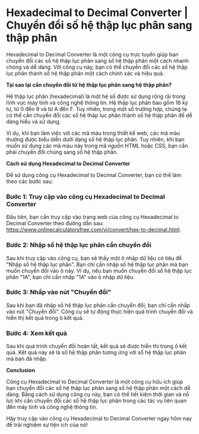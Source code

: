 Hexadecimal to Decimal Converter | Chuyển đổi số hệ thập lục phân sang thập phân
================================================================================

Hexadecimal to Decimal Converter là một công cụ trực tuyến giúp bạn chuyển đổi các số hệ thập lục phân sang số hệ thập phân một cách nhanh chóng và dễ dàng. Với công cụ này, bạn có thể chuyển đổi các số hệ thập lục phân thành số hệ thập phân một cách chính xác và hiệu quả.

**Tại sao lại cần chuyển đổi từ hệ thập lục phân sang hệ thập phân?**

Hệ thập lục phân (hexadecimal) là một hệ số được sử dụng rộng rãi trong lĩnh vực máy tính và công nghệ thông tin. Hệ thập lục phân bao gồm 16 ký tự, từ 0 đến 9 và từ A đến F. Tuy nhiên, trong một số trường hợp, chúng ta có thể cần chuyển đổi các số hệ thập lục phân thành số hệ thập phân để dễ dàng hiểu và sử dụng.

Ví dụ, khi bạn làm việc với các mã màu trong thiết kế web, các mã màu thường được biểu diễn dưới dạng số hệ thập lục phân. Tuy nhiên, khi bạn muốn sử dụng các mã màu này trong mã nguồn HTML hoặc CSS, bạn cần phải chuyển đổi chúng sang số hệ thập phân.

**Cách sử dụng Hexadecimal to Decimal Converter**

Để sử dụng công cụ Hexadecimal to Decimal Converter, bạn có thể làm theo các bước sau:

### Bước 1: Truy cập vào công cụ Hexadecimal to Decimal Converter

Đầu tiên, bạn cần truy cập vào trang web của công cụ Hexadecimal to Decimal Converter theo đường dẫn sau: <https://www.onlinecalculatorsfree.com/vi/convert/hex-to-decimal.html>.

### Bước 2: Nhập số hệ thập lục phân cần chuyển đổi

Sau khi truy cập vào công cụ, bạn sẽ thấy một ô nhập dữ liệu có tiêu đề "Nhập số hệ thập lục phân". Bạn chỉ cần nhập số hệ thập lục phân mà bạn muốn chuyển đổi vào ô này. Ví dụ, nếu bạn muốn chuyển đổi số hệ thập lục phân "1A", bạn chỉ cần nhập "1A" vào ô nhập dữ liệu.

### Bước 3: Nhấp vào nút "Chuyển đổi"

Sau khi bạn đã nhập số hệ thập lục phân cần chuyển đổi, bạn chỉ cần nhấp vào nút "Chuyển đổi". Công cụ sẽ tự động thực hiện quá trình chuyển đổi và hiển thị kết quả trong ô kết quả.

### Bước 4: Xem kết quả

Sau khi quá trình chuyển đổi hoàn tất, kết quả sẽ được hiển thị trong ô kết quả. Kết quả này sẽ là số hệ thập phân tương ứng với số hệ thập lục phân mà bạn đã nhập.

**Conclusion**

Công cụ Hexadecimal to Decimal Converter là một công cụ hữu ích giúp bạn chuyển đổi các số hệ thập lục phân sang số hệ thập phân một cách dễ dàng. Bằng cách sử dụng công cụ này, bạn có thể tiết kiệm thời gian và nỗ lực khi cần chuyển đổi các số hệ thập lục phân trong các tác vụ liên quan đến máy tính và công nghệ thông tin.

Hãy truy cập vào công cụ Hexadecimal to Decimal Converter ngay hôm nay để trải nghiệm sự tiện ích của nó!
